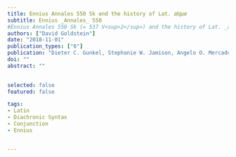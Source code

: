 ```yaml
---
title: Ennius Annales 550 Sk and the history of Lat. 𝑎𝑡𝑞𝑢𝑒
subtitle: Ennius _Annales_ 550
#Ennius Annales 550 Sk (= 537 V<sup>2</sup>) and the history of Lat. _atque_
authors: ["David Goldstein"]
date: "2018-11-01"
publication_types: ["6"]
publication: "Dieter C. Gunkel, Stephanie W. Jamison, Angelo O. Mercado, and Kazuhiko Yoshida, ed. _Vina diem celebrent: Studies in linguistics and philology in honor of Brent Vine_, 61–75. Ann Arbor: Beech Stave Press"
doi: ""
abstract: ""

 
selected: false
featured: false

tags:
- Latin
- Diachronic Syntax
- Conjunction
- Ennius


---
```




